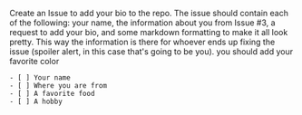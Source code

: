 Create an Issue to add your bio to the repo. The issue should contain each of the following: your name, the information about you from Issue #3, a request to add your bio, and some markdown formatting to make it all look pretty. This way the information is there for whoever ends up fixing the issue (spoiler alert, in this case that's going to be you).
you should add your favorite color

    - [ ] Your name
    - [ ] Where you are from
    - [ ] A favorite food
    - [ ] A hobby
